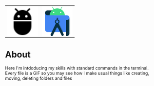 
<table align="center" rules="none">
 <td rules="none"><img align="center" alt="Ubuntu" title="Ubuntu" width="100px" src="./Sourses/adb.svg"/></td>
 <td rules="none"><img align="center" alt="Jira" title="Jira" width="100px" src="./Sourses/androidstudio-original.svg"/></td>
</table>

# About 
Here I'm intdoducing my skills with standard commands in the terminal. Every file is a GIF so you may see how I make usual things like creating, moving, deleting folders and files
